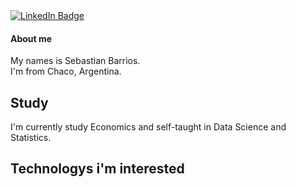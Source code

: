 <div id="badges">
  <a href="https://www.linkedin.com/in/dsebastianb/">
    <img src="https://img.shields.io/badge/LinkedIn-blue?style=for-the-badge&logo=linkedin&logoColor=white" alt="LinkedIn Badge"/>
  </a>
</div>

<img src="https://komarev.com/ghpvc/?username=dbsebastian&style=flat-square&color=blue" alt=""/>

#### About me

My names is Sebastian Barrios.  
I'm from Chaco, Argentina.

## Study

I'm currently study Economics
and self-taught in Data Science and Statistics.

## Technologys i'm interested

<img src="https://img.shields.io/badge/Python-14354C?style=for-the-badge&logo=python&logoColor=white" alt=""/>  

<img src="https://img.shields.io/badge/Pandas-2C2D72?style=for-the-badge&logo=pandas&logoColor=white"  alt=""/>  
  
<img src="https://img.shields.io/badge/Matplotlib-1890db.svg?style=for-the-badge&logo=Matplotlib&logoColor=black"  alt=""/>  

<img src="https://img.shields.io/badge/Seaborn-777BB4?style=for-the-badge&logo=Seaborn&logoColor=white" alt=""/>  

<img src="https://img.shields.io/badge/Numpy-777BB4?style=for-the-badge&logo=numpy&logoColor=white" alt=""/>

<img src="" alt=""/>  
<img src="" alt=""/>  
<img src="" alt=""/>  
<img src="" alt=""/>  
<img src="" alt=""/>  



<img src="https://img.shields.io/badge/PostgreSQL-316192?style=for-the-badge&logo=postgresql&logoColor=white" alt=""/>
